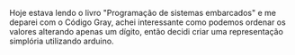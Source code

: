 Hoje estava lendo o livro "Programação de sistemas embarcados" e me deparei com o Código Gray, achei interessante como podemos ordenar os valores alterando apenas um dígito, então decidi criar uma representação simplória utilizando arduino.
